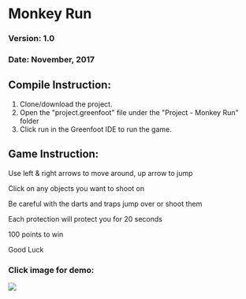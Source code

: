 
# Monkey Run
### Version: 1.0
### Date:  November, 2017

## Compile Instruction:
1. Clone/download the project.
2. Open the "project.greenfoot" file under the "Project - Monkey Run" folder
3. Click run in the Greenfoot IDE to run the game.

## Game Instruction:
Use left & right arrows to move around, up arrow to jump

Click on any objects you want to shoot on

Be careful with the darts and traps jump over or shoot them

Each protection will protect you for 20 seconds

100 points to win

Good Luck



### Click image for demo:
[![](http://img.youtube.com/vi/WWZQ8VqWAhM/0.jpg)](http://www.youtube.com/watch?v=WWZQ8VqWAhM "")
